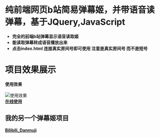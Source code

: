 
# 纯前端网页b站简易弹幕姬，并带语音读弹幕，基于JQuery,JavaScript

- **完全的前端b站弹幕显示语音读取姬**<br/>
- **能读取弹幕转成语音播放出来**<br/>
- **点击index.html 连接真实房间号即可使用 注意是真实房间号 而不是短号**<br/>

# 项目效果展示

**使用效果**<br/><br/>
![使用效果](https://images.acproject.xyz/chat_view.gif "使用效果") <br/>
**[在线使用](https://banqijane.github.io/BiliLiveChat/danmu.html "danmu.html ")**

## **我的另一个弹幕姬项目**
**[Bilibili_Danmuji](https://github.com/BanqiJane/Bilibili_Danmuji "Bilibili_Danmuji")**
